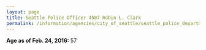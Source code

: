 ```yaml
---
layout: page
title: Seattle Police Officer 4507 Robin L. Clark
permalink: /information/agencies/city_of_seattle/seattle_police_department/copbook/4507/
---
```


**Age as of Feb. 24, 2016:** 57
